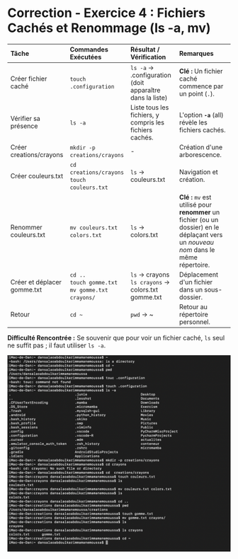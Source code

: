 # Correction - Exercice 4 : Fichiers Cachés et Renommage (ls -a, mv)

| Tâche | Commandes Exécutées | Résultat / Vérification | Remarques |
| :--- | :--- | :--- | :--- |
| Créer fichier caché | `touch .configuration` | `ls -a` -> .configuration (doit apparaître dans la liste) | **Clé :** Un fichier caché commence par un point (`.`). |
| Vérifier sa présence | `ls -a` | Liste tous les fichiers, y compris les fichiers cachés. | L'option **`-a`** (all) révèle les fichiers cachés. |
| Créer creations/crayons | `mkdir -p creations/crayons` | - | Création d'une arborescence. |
| Créer couleurs.txt | `cd creations/crayons`<br>`touch couleurs.txt` | `ls` -> couleurs.txt | Navigation et création. |
| Renommer couleurs.txt | `mv couleurs.txt colors.txt` | `ls` -> colors.txt | **Clé :** `mv` est utilisé pour **renommer** un fichier (ou un dossier) en le déplaçant vers un *nouveau nom* dans le même répertoire. |
| Créer et déplacer gomme.txt | `cd ..`<br>`touch gomme.txt`<br>`mv gomme.txt crayons/` | `ls` -> crayons<br>`ls crayons` -> colors.txt  gomme.txt | Déplacement d'un fichier dans un sous-dossier. |
| Retour | `cd ~` | `pwd` -> ~ | Retour au répertoire personnel. |

**Difficulté Rencontrée :** Se souvenir que pour voir un fichier caché, `ls` seul ne suffit pas ; il faut utiliser `ls -a`.

![](exo4.png)

